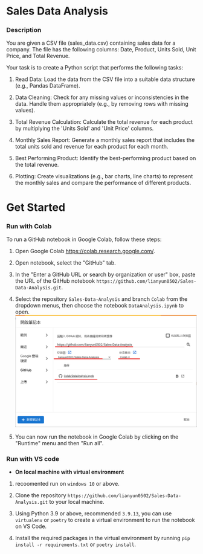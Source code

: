 # Sales Data Analysis

### Description

You are given a CSV file (sales_data.csv) containing sales data for a company. The file has the following columns: Date, Product, Units Sold, Unit Price, and Total Revenue.

Your task is to create a Python script that performs the following tasks:

1. Read Data: Load the data from the CSV file into a suitable data structure (e.g., Pandas DataFrame).

2. Data Cleaning: Check for any missing values or inconsistencies in the data. Handle them appropriately (e.g., by removing rows with missing values).

3. Total Revenue Calculation: Calculate the total revenue for each product by multiplying the 'Units Sold' and 'Unit Price' columns.

4. Monthly Sales Report: Generate a monthly sales report that includes the total units sold and revenue for each product for each month.

5. Best Performing Product: Identify the best-performing product based on the total revenue.

6. Plotting: Create visualizations (e.g., bar charts, line charts) to represent the monthly sales and compare the performance of different products.


# Get Started

### Run with Colab

To run a GitHub notebook in Google Colab, follow these steps:

1. Open Google Colab https://colab.research.google.com/.

2. Open notebook, select the "GitHub" tab.

3. In the "Enter a GitHub URL or search by organization or user" box, paste the URL of the GitHub notebook `https://github.com/lianyun0502/Sales-Data-Analysis.git`.

4. Select the repository `Sales-Data-Analysis` and branch `Colab` from the dropdown menus, then choose the notebook `DataAnalysis.ipynb` to open.![](./colab.png)

5. You can now run the notebook in Google Colab by clicking on the "Runtime" menu and then "Run all".

### Run with VS code

* **On local machine with virtual environment**

1. recoomented run on `windows 10` or above.

2. Clone the repository `https://github.com/lianyun0502/Sales-Data-Analysis.git` to your local machine.

3. Using Python 3.9 or above, recommended  `3.9.13`, you can use `virtualenv` or `poetry` to create a virtual environment to run the notebook on VS Code.

4. Install the required packages in the virtual environment by running `pip install -r requirements.txt` or `poetry install`.
